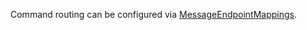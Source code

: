 Command routing can be configured via [MessageEndpointMappings](routing-extensibility.md?version=Core_5#messageendpointmappings).